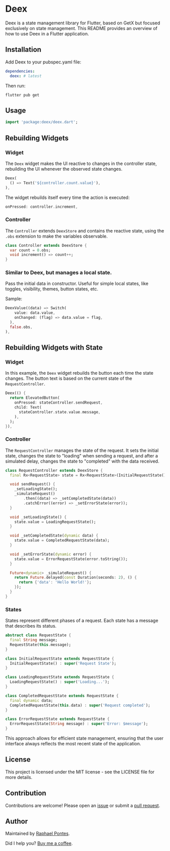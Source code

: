 # Deex

Deex is a state management library for Flutter, based on GetX but focused exclusively on state management. This README provides an overview of how to use Deex in a Flutter application.

## Installation
Add Deex to your pubspec.yaml file:

```yaml
dependencies:
  deex: # latest
```

Then run:

``` shell
flutter pub get
```

## Usage

```dart
import 'package:deex/deex.dart';
```

## Rebuilding Widgets

### Widget

The `Deex` widget makes the UI reactive to changes in the controller state, rebuilding the UI whenever the observed state changes.

```dart
Deex(
  () => Text('${controller.count.value}'),
),
```

The widget rebuilds itself every time the action is executed:
```dart
onPressed: controller.increment,
```

### Controller
The `Controller` extends `DeexStore` and contains the reactive state, using the `.obs` extension to make the variables observable.

```dart
class Controller extends DeexStore {
  var count = 0.obs;
  void increment() => count++;
}
```

### Similar to Deex, but manages a local state.
Pass the initial data in constructor.
Useful for simple local states, like toggles, visibility, themes, button states, etc.

Sample:
```dart
DeexValue((data) => Switch(
    value: data.value,
    onChanged: (flag) => data.value = flag,
  ),
  false.obs,
),
```

## Rebuilding Widgets with State

### Widget

In this example, the `Deex` widget rebuilds the button each time the state changes. The button text is based on the current state of the `RequestController`.

```dart
Deex(() {
  return ElevatedButton(
    onPressed: stateController.sendRequest,
    child: Text(
      stateController.state.value.message,
    ),
  );
}),
```

### Controller

The `RequestController` manages the state of the request. It sets the initial state, changes the state to "loading" when sending a request, and after a simulated delay, changes the state to "completed" with the data received.

```dart
class RequestController extends DeexStore {
  final Rx<RequestState> state = Rx<RequestState>(InitialRequestState());

  void sendRequest() {
    _setLoadingState();
    _simulateRequest()
        .then((data) => _setCompletedState(data))
        .catchError((error) => _setErrorState(error));
  }

  void _setLoadingState() {
    state.value = LoadingRequestState();
  }

  void _setCompletedState(dynamic data) {
    state.value = CompletedRequestState(data);
  }

  void _setErrorState(dynamic error) {
    state.value = ErrorRequestState(error.toString());
  }

  Future<dynamic> _simulateRequest() {
    return Future.delayed(const Duration(seconds: 2), () {
      return {'data': 'Hello World!'};
    });
  }
}
```

### States

States represent different phases of a request. Each state has a message that describes its status.

```dart 
abstract class RequestState {
  final String message;
  RequestState(this.message);
}

class InitialRequestState extends RequestState {
  InitialRequestState() : super('Request State');
}

class LoadingRequestState extends RequestState {
  LoadingRequestState() : super('Loading...');
}

class CompletedRequestState extends RequestState {
  final dynamic data;
  CompletedRequestState(this.data) : super('Request completed');
}

class ErrorRequestState extends RequestState {
  ErrorRequestState(String message) : super('Error: $message');
}
```

This approach allows for efficient state management, ensuring that the user interface always reflects the most recent state of the application.

## License
This project is licensed under the MIT license - see the LICENSE file for more details.

## Contribution
Contributions are welcome! Please open an [issue](https://github.com/rkpontes/deex/issues) or submit a [pull request](https://github.com/rkpontes/deex/pulls).

## Author
Maintained by [Raphael Pontes](https://www.linkedin.com/in/raphaelkennedy/).

Did I help you? [Buy me a coffee](https://buymeacoffee.com/raphaelpontes).
